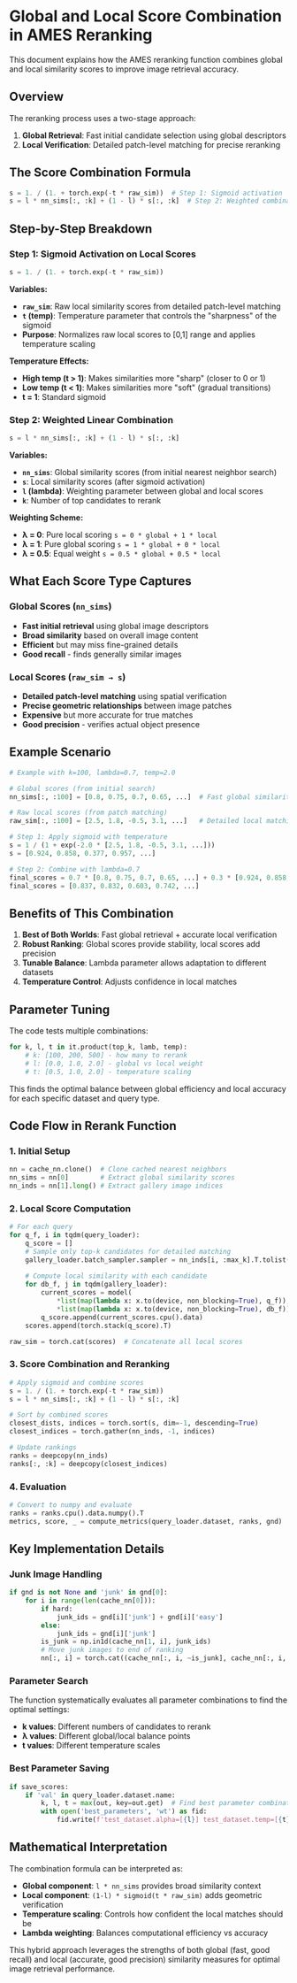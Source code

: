 # Global and Local Score Combination in AMES Reranking

This document explains how the AMES reranking function combines global and local similarity scores to improve image retrieval accuracy.

## Overview

The reranking process uses a two-stage approach:
1. **Global Retrieval**: Fast initial candidate selection using global descriptors
2. **Local Verification**: Detailed patch-level matching for precise reranking

## The Score Combination Formula

```python
s = 1. / (1. + torch.exp(-t * raw_sim))  # Step 1: Sigmoid activation
s = l * nn_sims[:, :k] + (1 - l) * s[:, :k]  # Step 2: Weighted combination
```

## Step-by-Step Breakdown

### Step 1: Sigmoid Activation on Local Scores
```python
s = 1. / (1. + torch.exp(-t * raw_sim))
```

**Variables:**
- **`raw_sim`**: Raw local similarity scores from detailed patch-level matching
- **`t` (temp)**: Temperature parameter that controls the "sharpness" of the sigmoid
- **Purpose**: Normalizes raw local scores to [0,1] range and applies temperature scaling

**Temperature Effects:**
- **High temp (t > 1)**: Makes similarities more "sharp" (closer to 0 or 1)
- **Low temp (t < 1)**: Makes similarities more "soft" (gradual transitions)
- **t = 1**: Standard sigmoid

### Step 2: Weighted Linear Combination
```python
s = l * nn_sims[:, :k] + (1 - l) * s[:, :k]
```

**Variables:**
- **`nn_sims`**: Global similarity scores (from initial nearest neighbor search)
- **`s`**: Local similarity scores (after sigmoid activation)
- **`l` (lambda)**: Weighting parameter between global and local scores
- **`k`**: Number of top candidates to rerank

**Weighting Scheme:**
- **λ = 0**: Pure local scoring `s = 0 * global + 1 * local`
- **λ = 1**: Pure global scoring `s = 1 * global + 0 * local`  
- **λ = 0.5**: Equal weight `s = 0.5 * global + 0.5 * local`

## What Each Score Type Captures

### Global Scores (`nn_sims`)
- **Fast initial retrieval** using global image descriptors
- **Broad similarity** based on overall image content
- **Efficient** but may miss fine-grained details
- **Good recall** - finds generally similar images

### Local Scores (`raw_sim → s`)
- **Detailed patch-level matching** using spatial verification
- **Precise geometric relationships** between image patches
- **Expensive** but more accurate for true matches
- **Good precision** - verifies actual object presence

## Example Scenario

```python
# Example with k=100, lambda=0.7, temp=2.0

# Global scores (from initial search)
nn_sims[:, :100] = [0.8, 0.75, 0.7, 0.65, ...]  # Fast global similarity

# Raw local scores (from patch matching)  
raw_sim[:, :100] = [2.5, 1.8, -0.5, 3.1, ...]   # Detailed local matching

# Step 1: Apply sigmoid with temperature
s = 1 / (1 + exp(-2.0 * [2.5, 1.8, -0.5, 3.1, ...]))
s = [0.924, 0.858, 0.377, 0.957, ...]

# Step 2: Combine with lambda=0.7
final_scores = 0.7 * [0.8, 0.75, 0.7, 0.65, ...] + 0.3 * [0.924, 0.858, 0.377, 0.957, ...]
final_scores = [0.837, 0.832, 0.603, 0.742, ...]
```

## Benefits of This Combination

1. **Best of Both Worlds**: Fast global retrieval + accurate local verification
2. **Robust Ranking**: Global scores provide stability, local scores add precision
3. **Tunable Balance**: Lambda parameter allows adaptation to different datasets
4. **Temperature Control**: Adjusts confidence in local matches

## Parameter Tuning

The code tests multiple combinations:
```python
for k, l, t in it.product(top_k, lamb, temp):
    # k: [100, 200, 500] - how many to rerank
    # l: [0.0, 1.0, 2.0] - global vs local weight  
    # t: [0.5, 1.0, 2.0] - temperature scaling
```

This finds the optimal balance between global efficiency and local accuracy for each specific dataset and query type.

## Code Flow in Rerank Function

### 1. Initial Setup
```python
nn = cache_nn.clone()  # Clone cached nearest neighbors
nn_sims = nn[0]        # Extract global similarity scores
nn_inds = nn[1].long() # Extract gallery image indices
```

### 2. Local Score Computation
```python
# For each query
for q_f, i in tqdm(query_loader):
    q_score = []
    # Sample only top-k candidates for detailed matching
    gallery_loader.batch_sampler.sampler = nn_inds[i, :max_k].T.tolist()
    
    # Compute local similarity with each candidate
    for db_f, j in tqdm(gallery_loader):
        current_scores = model(
            *list(map(lambda x: x.to(device, non_blocking=True), q_f)),
            *list(map(lambda x: x.to(device, non_blocking=True), db_f)))
        q_score.append(current_scores.cpu().data)
    scores.append(torch.stack(q_score).T)

raw_sim = torch.cat(scores)  # Concatenate all local scores
```

### 3. Score Combination and Reranking
```python
# Apply sigmoid and combine scores
s = 1. / (1. + torch.exp(-t * raw_sim))
s = l * nn_sims[:, :k] + (1 - l) * s[:, :k]

# Sort by combined scores
closest_dists, indices = torch.sort(s, dim=-1, descending=True)
closest_indices = torch.gather(nn_inds, -1, indices)

# Update rankings
ranks = deepcopy(nn_inds)
ranks[:, :k] = deepcopy(closest_indices)
```

### 4. Evaluation
```python
# Convert to numpy and evaluate
ranks = ranks.cpu().data.numpy().T
metrics, score, _ = compute_metrics(query_loader.dataset, ranks, gnd)
```

## Key Implementation Details

### Junk Image Handling
```python
if gnd is not None and 'junk' in gnd[0]:
    for i in range(len(cache_nn[0])):
        if hard:
            junk_ids = gnd[i]['junk'] + gnd[i]['easy']
        else:
            junk_ids = gnd[i]['junk']
        is_junk = np.in1d(cache_nn[1, i], junk_ids)
        # Move junk images to end of ranking
        nn[:, i] = torch.cat((cache_nn[:, i, ~is_junk], cache_nn[:, i, is_junk]), dim=1)
```

### Parameter Search
The function systematically evaluates all parameter combinations to find the optimal settings:
- **k values**: Different numbers of candidates to rerank
- **λ values**: Different global/local balance points
- **t values**: Different temperature scales

### Best Parameter Saving
```python
if save_scores:
    if 'val' in query_loader.dataset.name:
        k, l, t = max(out, key=out.get)  # Find best parameter combination
        with open('best_parameters', 'wt') as fid:
            fid.write(f'test_dataset.alpha=[{l}] test_dataset.temp=[{t}]')
```

## Mathematical Interpretation

The combination formula can be interpreted as:
- **Global component**: `l * nn_sims` provides broad similarity context
- **Local component**: `(1-l) * sigmoid(t * raw_sim)` adds geometric verification
- **Temperature scaling**: Controls how confident the local matches should be
- **Lambda weighting**: Balances computational efficiency vs accuracy

This hybrid approach leverages the strengths of both global (fast, good recall) and local (accurate, good precision) similarity measures for optimal image retrieval performance.